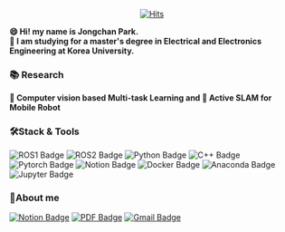 <div align=center>
  
[![Hits](https://hits.seeyoufarm.com/api/count/incr/badge.svg?url=https%3A%2F%2Fgithub.com%2Fcoldbell8918&count_bg=%2379C83D&title_bg=%23555555&icon=&icon_color=%23E7E7E7&title=hits&edge_flat=false)](https://hits.seeyoufarm.com)

</div>

**😄 Hi! my name is Jongchan Park.    
🏫 I am studying for a master's degree in Electrical and Electronics Engineering at Korea University.**   
   
### 📚 Research
**📸 Computer vision based Multi-task Learning and 🚗 Active SLAM for Mobile Robot**       
   
### 🛠️Stack & Tools
![ROS1 Badge](https://img.shields.io/badge/ROS1-22314E?style=flat-square&logo=ROS&logoColor=white)
![ROS2 Badge](https://img.shields.io/badge/ROS2-22314E?style=flat-square&logo=ROS&logoColor=white)
![Python Badge](https://img.shields.io/badge/Python-3776AB?style=flat-square&logo=Python&logoColor=white)
![C++ Badge](https://img.shields.io/badge/C++-00599C?style=flat-square&logo=C&logoColor=white)
![Pytorch Badge](https://img.shields.io/badge/PyTorch-EE4C2C?style=flat-square&logo=PyTorch&logoColor=white)
![Notion Badge](https://img.shields.io/badge/Notion-000000?style=flat-square&logo=Notion&logoColor=white)
![Docker Badge](https://img.shields.io/badge/Docker-2496ED?style=flat-square&logo=Docker&logoColor=white)
![Anaconda Badge](https://img.shields.io/badge/Anaconda-44A833?style=flat-square&logo=Anaconda&logoColor=white)
![Jupyter Badge](https://img.shields.io/badge/Jupyter-F37626?style=flat-square&logo=Jupyter&logoColor=white)
   
### 🤵About me
[![Notion Badge](https://img.shields.io/badge/Notion-000000?style=flat-square&logo=Notion&logoColor=white&link=mailto:https://www.notion.so/Jongchan-s-Notion-4d134bf02b104c84a85f128a1f864d04)](https://www.notion.so/Jongchan-s-Portfolio-4d134bf02b104c84a85f128a1f864d04)
[![PDF Badge](https://img.shields.io/badge/Portfolio-00599C?style=flat-square&logo=ONLYOFFICE&logoColor=white&link=mailto:https://drive.google.com/file/d/14robXSKslettwKooQGafLMrLRQ7KETbc/view?usp=drive_link)](https://drive.google.com/file/d/14robXSKslettwKooQGafLMrLRQ7KETbc/view?usp=drive_link)
[![Gmail Badge](https://img.shields.io/badge/Gmail-d14836?style=flat-square&logo=Gmail&logoColor=white&link=mailto:https://mail.google.com/mail/u/0/?tab=rm&ogbl#inbox)](https://mail.google.com/mail/u/0/?tab=rm&ogbl#inbox)
<!--
**coldbell8918/coldbell8918** is a ✨ _special_ ✨ repository because its `README.md` (this file) appears on your GitHub profile.

Here are some ideas to get you started:

- 🔭 I’m currently working on ...
- 🌱 I’m currently learning ...
- 👯 I’m looking to collaborate on ...
- 🤔 I’m looking for help with ...
- 💬 Ask me about ...
- 📫 How to reach me: ...
- 😄 Pronouns: ...
- ⚡ Fun fact: ...
-->
